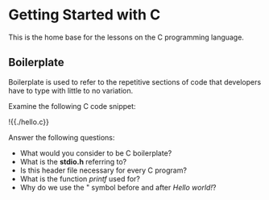 # Getting Started with C
This is the home base for the lessons on the C programming language.

## Boilerplate
Boilerplate is used to refer to the repetitive sections of code that developers have to type with little to no variation.

Examine the following C code snippet:

!{{./hello.c}}

Answer the following questions:
- What would you consider to be C boilerplate?
- What is the **stdio.h** referring to?
- Is this header file necessary for every C program?
- What is the function *printf* used for?
- Why do we use the " symbol before and after *Hello world!*?

